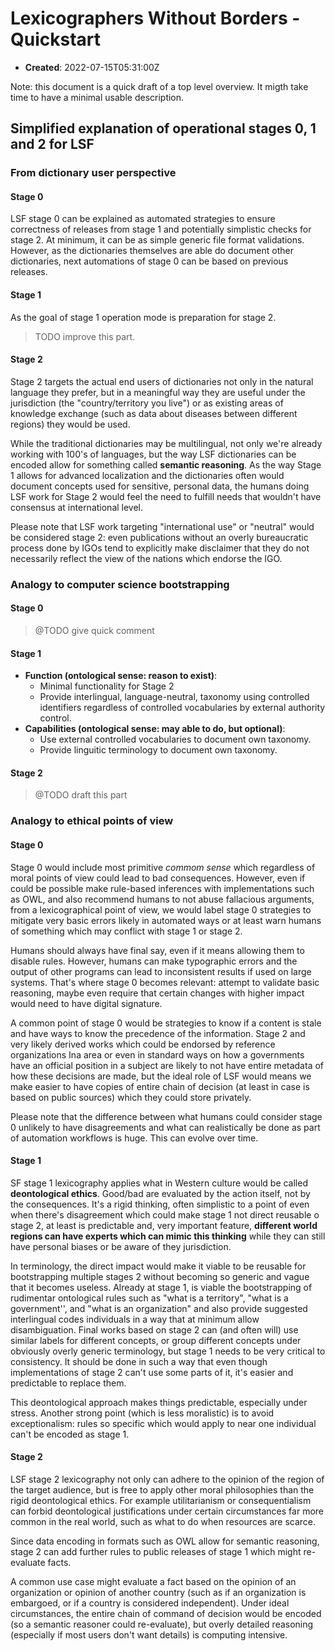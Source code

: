 # Lexicographers Without Borders - Quickstart
- **Created**: 2022-07-15T05:31:00Z

Note: this document is a quick draft of a top level overview. It migth take time to have a minimal usable description.

## Simplified explanation of operational stages 0, 1 and 2 for LSF

### From dictionary user perspective


#### Stage 0

LSF stage 0 can be explained as automated strategies to ensure correctness of releases from stage 1 and potentially simplistic checks for stage 2. 
At minimum, it can be as simple generic file format validations.
However, as the dictionaries themselves are able do document other dictionaries,
next automations of stage 0 can be based on previous releases.


#### Stage 1

As the goal of stage 1 operation mode is preparation for stage 2.

> TODO improve this part.

#### Stage 2

Stage 2 targets the actual end users of dictionaries not only in the natural language they prefer, but in a meaningful way they are useful under the jurisdiction (the "country/territory you live") or as existing areas of knowledge exchange (such as data about diseases between different regions) they would be used.

While the traditional dictionaries may be multilingual, not only we're already working with 100's of languages, but the way LSF dictionaries can be encoded allow for something called **semantic reasoning**. As the way Stage 1 allows for advanced localization and the dictionaries often would document concepts used for sensitive, personal data, the humans doing LSF work for Stage 2 would feel the need to fulfill needs that wouldn't have consensus at international level. 

Please note that LSF work targeting "international use" or "neutral" would be considered stage 2: even publications without an overly bureaucratic process done by IGOs tend to explicitly make disclaimer that they do not necessarily reflect the view of the nations which endorse the IGO.


<!--
Stage 0 must be fast, and designed to try fail in ways that allow previous version in use, yet it must allow for valid reasons for inconsistencies.
The main limitation of Stage 0 is that it cannot require human-in-the-loop unless under exceptional circumstances where a global schema change is necessary.

Stage 0 can be based on previous versions of LSF released work.
However, it cannot require _human-in-the-loop_:
not only this would delay releases,
but humans cannot have the dexterity to deal with the level of details OR the error revision would require wait feedback from other humans which may not be available.
-->


### Analogy to computer science bootstrapping

#### Stage 0
> @TODO give quick comment

#### Stage 1

- **Function (ontological sense: reason to exist)**:
  - Minimal functionality for Stage 2
  - Provide interlingual, language-neutral, taxonomy using controlled identifiers regardless of controlled vocabularies by external authority control.
- **Capabilities (ontological sense: may able to do, but optional)**:
  - Use external controlled vocabularies to document own taxonomy.
  - Provide linguitic terminology to document own taxonomy.

#### Stage 2
> @TODO draft this part

### Analogy to ethical points of view

#### Stage 0

Stage 0 would include most primitive _commom sense_ which regardless of moral points of view could lead to bad consequences. However, even if could be possible make rule-based inferences with implementations such as OWL, and also recommend humans to not abuse fallacious arguments, from a lexicographical point of view, we would label stage 0 strategies to mitigate very basic errors likely in automated ways or at least warn humans of something which may conflict with stage 1 or stage 2.

Humans should always have final say, even if it means allowing them to disable rules. However, humans can make typographic errors and the output of other programs can lead to inconsistent results if used on large systems. That's where stage 0 becomes relevant: attempt to validate basic reasoning, maybe even require that certain changes with higher impact would need to have digital signature.

A common point of stage 0 would be strategies to know if a content is stale and have ways to know the precedence of the information. Stage 2 and very likely derived works which could be endorsed by reference organizations Ina area or even in standard ways on how a governments have an official position in a subject are likely to not have entire metadata of how these decisions are made, but the ideal role of LSF would means we make easier to have copies of entire chain of decision (at least in case is based on public sources) which they could store privately.

Please note that the difference between what humans could consider stage 0 unlikely to have disagreements and what can realistically be done as part of automation workflows is huge. This can evolve over time.

#### Stage 1

SF stage 1 lexicography applies what in Western culture would be called **deontological ethics**. Good/bad are evaluated by the action itself, not by the consequences. It's a rigid thinking, often simplistic to a point of even when there's disagreement which could make stage 1 not direct reusable o stage 2, at least is predictable and, very important feature, **different world regions can have experts which can mimic this thinking** while they can still have personal biases or be aware of they jurisdiction.

In terminology, the direct impact would make it viable to be reusable for bootstrapping multiple stages 2 without becoming so generic and vague that it becomes useless. Already at stage 1, is viable the bootstrapping of rudimentar ontological rules such as "what is a territory", "what is a government'', and "what is an organization" and also provide suggested interlingual codes individuals in a way that at minimum allow disambiguation. Final works based on stage 2 can (and often will) use similar labels for different concepts, or group different concepts under obviously overly generic terminology, but stage 1 needs to be very critical to consistency. It should be done in such a way that even though implementations of stage 2 can't use some parts of it, it's easier and predictable to replace them.

This deontological approach makes things predictable, especially under stress. Another strong point (which is less moralistic) is to avoid exceptionalism: rules so specific which would apply to near one individual can't be encoded as stage 1.

#### Stage 2

LSF stage 2 lexicography not only can adhere to the opinion of the region of the target audience, but is free to apply other moral philosophies than the rigid deontological ethics. For example utilitarianism or consequentialism can forbid deontological justifications under certain circumstances far more common in the real world, such as what to do when resources are scarce.

Since data encoding in formats such as OWL allow for semantic reasoning, stage 2 can add further rules to public releases of stage 1 which might re-evaluate facts.

A common use case might evaluate a fact based on the opinion of an organization or opinion of another country (such as if an organization is embargoed, or if a country is considered independent). Under ideal circumstances, the entire chain of command of decision would be encoded (so a semantic reasoner could re-evaluate), but overly detailed reasoning (especially if most users don't want details) is computing intensive.
